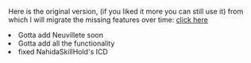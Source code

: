 Here is the original version, (if you liked it more you can still use it) from which I will migrate the missing features over time:
<a href="https://gaugedle.jassin.aouani.de/old" class="text-blue-500 underline">click here</a>
<li>Gotta add Neuvillete soon</li>
<li>Gotta add all the functionality</li>
<li>fixed NahidaSkillHold's ICD</li>
